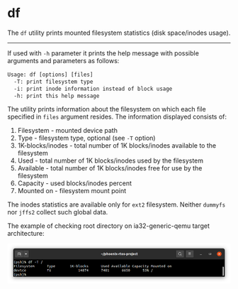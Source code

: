 # df

The `df` utility prints mounted filesystem statistics (disk space/inodes usage).

---

If used with `-h` parameter it prints the help message with possible arguments and parameters as follows:

```console
Usage: df [options] [files]
  -T: print filesystem type
  -i: print inode information instead of block usage
  -h: print this help message
```

The utility prints information about the filesystem on which each file specified in `files` argument resides.
The information displayed consists of:

1. Filesystem - mounted device path
2. Type - filesystem type, optional (see `-T` option)
3. 1K-blocks/inodes - total number of 1K blocks/inodes available to the filesystem
4. Used - total number of 1K blocks/inodes used by the filesystem
5. Available - total number of 1K blocks/inodes free for use by the filesystem
6. Capacity - used blocks/inodes percent
7. Mounted on - filesystem mount point

The inodes statistics are available only for `ext2` filesystem. Neither `dummyfs` nor `jffs2` collect such global data.

The example of checking root directory on ia32-generic-qemu target architecture:

![Image](../_images/df_example.png)
